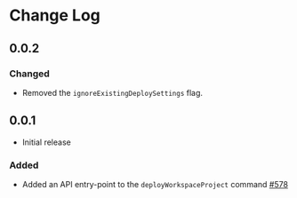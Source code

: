# Change Log

## 0.0.2

### Changed

* Removed the `ignoreExistingDeploySettings` flag.

## 0.0.1
* Initial release

### Added

* Added an API entry-point to the `deployWorkspaceProject` command [#578](https://github.com/microsoft/vscode-azurecontainerapps/pull/578)
